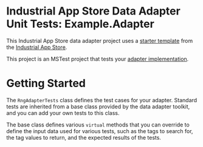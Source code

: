 ﻿# Industrial App Store Data Adapter Unit Tests: Example.Adapter

This Industrial App Store data adapter project uses a [starter template](https://github.com/intelligentplant/AppStoreConnect.Adapters/src/DataCore.Adapter.Templates) from the [Industrial App Store](https://appstore.intelligentplant.com). 

This project is an MSTest project that tests your [adapter implementation](../Example.Adapter).


# Getting Started

The `RngAdapterTests` class defines the test cases for your adapter. Standard tests are inherited from a base class provided by the data adapter toolkit, and you can add your own tests to this class.

The base class defines various `virtual` methods that you can override to define the input data used for various tests, such as the tags to search for, the tag values to return, and the expected results of the tests.
